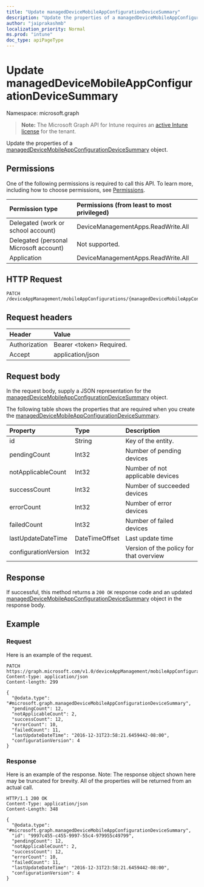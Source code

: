 ```yaml
---
title: "Update managedDeviceMobileAppConfigurationDeviceSummary"
description: "Update the properties of a managedDeviceMobileAppConfigurationDeviceSummary object."
author: "jaiprakashmb"
localization_priority: Normal
ms.prod: "intune"
doc_type: apiPageType
---
```


# Update managedDeviceMobileAppConfigurationDeviceSummary

Namespace: microsoft.graph

> **Note:** The Microsoft Graph API for Intune requires an [active Intune license](https://go.microsoft.com/fwlink/?linkid=839381) for the tenant.

Update the properties of a [managedDeviceMobileAppConfigurationDeviceSummary](../resources/intune-apps-manageddevicemobileappconfigurationdevicesummary.md) object.

## Permissions
One of the following permissions is required to call this API. To learn more, including how to choose permissions, see [Permissions](/graph/permissions-reference).

|Permission type|Permissions (from least to most privileged)|
|:---|:---|
|Delegated (work or school account)|DeviceManagementApps.ReadWrite.All|
|Delegated (personal Microsoft account)|Not supported.|
|Application|DeviceManagementApps.ReadWrite.All|

## HTTP Request
<!-- {
  "blockType": "ignored"
}
-->
``` http
PATCH /deviceAppManagement/mobileAppConfigurations/{managedDeviceMobileAppConfigurationId}/deviceStatusSummary
```

## Request headers
|Header|Value|
|:---|:---|
|Authorization|Bearer &lt;token&gt; Required.|
|Accept|application/json|

## Request body
In the request body, supply a JSON representation for the [managedDeviceMobileAppConfigurationDeviceSummary](../resources/intune-apps-manageddevicemobileappconfigurationdevicesummary.md) object.

The following table shows the properties that are required when you create the [managedDeviceMobileAppConfigurationDeviceSummary](../resources/intune-apps-manageddevicemobileappconfigurationdevicesummary.md).

|Property|Type|Description|
|:---|:---|:---|
|id|String|Key of the entity.|
|pendingCount|Int32|Number of pending devices|
|notApplicableCount|Int32|Number of not applicable devices|
|successCount|Int32|Number of succeeded devices|
|errorCount|Int32|Number of error devices|
|failedCount|Int32|Number of failed devices|
|lastUpdateDateTime|DateTimeOffset|Last update time|
|configurationVersion|Int32|Version of the policy for that overview|



## Response
If successful, this method returns a `200 OK` response code and an updated [managedDeviceMobileAppConfigurationDeviceSummary](../resources/intune-apps-manageddevicemobileappconfigurationdevicesummary.md) object in the response body.

## Example

### Request
Here is an example of the request.

<!-- { "blockType": "request" , "name" : "intune_apps_manageddevicemobileappconfigurationdevicesummary_update_update_manageddevicemobileappconfigurationdevicesummary" }-->
``` http
PATCH https://graph.microsoft.com/v1.0/deviceAppManagement/mobileAppConfigurations/{managedDeviceMobileAppConfigurationId}/deviceStatusSummary
Content-type: application/json
Content-length: 299

{
  "@odata.type": "#microsoft.graph.managedDeviceMobileAppConfigurationDeviceSummary",
  "pendingCount": 12,
  "notApplicableCount": 2,
  "successCount": 12,
  "errorCount": 10,
  "failedCount": 11,
  "lastUpdateDateTime": "2016-12-31T23:58:21.6459442-08:00",
  "configurationVersion": 4
}
```

### Response
Here is an example of the response. Note: The response object shown here may be truncated for brevity. All of the properties will be returned from an actual call.

<!-- { "blockType": "response" , "@odata.type" : "microsoft.graph.managedDeviceMobileAppConfigurationDeviceSummary" }-->
``` http
HTTP/1.1 200 OK
Content-Type: application/json
Content-Length: 348

{
  "@odata.type": "#microsoft.graph.managedDeviceMobileAppConfigurationDeviceSummary",
  "id": "9997c455-c455-9997-55c4-979955c49799",
  "pendingCount": 12,
  "notApplicableCount": 2,
  "successCount": 12,
  "errorCount": 10,
  "failedCount": 11,
  "lastUpdateDateTime": "2016-12-31T23:58:21.6459442-08:00",
  "configurationVersion": 4
}
```
